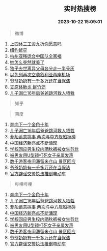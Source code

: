 <div align="center"><h2>实时热搜榜</h2><h4>2023-10-22 15:09:01</h4></div>

> 微博  

1. [上四休三工资九折你愿意吗](https://s.weibo.com/weibo?q=%23%E4%B8%8A%E5%9B%9B%E4%BC%91%E4%B8%89%E5%B7%A5%E8%B5%84%E4%B9%9D%E6%8A%98%E4%BD%A0%E6%84%BF%E6%84%8F%E5%90%97%23&t=31&band_rank=1&Refer=top)<br />
2. [纽约鼠灾](https://s.weibo.com/weibo?q=%23%E7%BA%BD%E7%BA%A6%E9%BC%A0%E7%81%BE%23&t=31&band_rank=2&Refer=top)<br />
3. [杭州亚残运会中国队全家福](https://s.weibo.com/weibo?q=%23%E6%9D%AD%E5%B7%9E%E4%BA%9A%E6%AE%8B%E8%BF%90%E4%BC%9A%E4%B8%AD%E5%9B%BD%E9%98%9F%E5%85%A8%E5%AE%B6%E7%A6%8F%23&t=31&band_rank=3&Refer=top)<br />
4. [她怎么突然就美了](https://s.weibo.com/weibo?q=%23%E5%A5%B9%E6%80%8E%E4%B9%88%E7%AA%81%E7%84%B6%E5%B0%B1%E7%BE%8E%E4%BA%86%23&t=31&band_rank=4&Refer=top)<br />
5. [独子去世离异父母各分走一半骨灰](https://s.weibo.com/weibo?q=%23%E7%8B%AC%E5%AD%90%E5%8E%BB%E4%B8%96%E7%A6%BB%E5%BC%82%E7%88%B6%E6%AF%8D%E5%90%84%E5%88%86%E8%B5%B0%E4%B8%80%E5%8D%8A%E9%AA%A8%E7%81%B0%23&t=31&band_rank=5&Refer=top)<br />
6. [以色列再次空袭叙利亚两座机场](https://s.weibo.com/weibo?q=%23%E4%BB%A5%E8%89%B2%E5%88%97%E5%86%8D%E6%AC%A1%E7%A9%BA%E8%A2%AD%E5%8F%99%E5%88%A9%E4%BA%9A%E4%B8%A4%E5%BA%A7%E6%9C%BA%E5%9C%BA%23&t=31&band_rank=6&Refer=top)<br />
7. [爷爷奶奶有一千多万还在当保洁](https://s.weibo.com/weibo?q=%23%E7%88%B7%E7%88%B7%E5%A5%B6%E5%A5%B6%E6%9C%89%E4%B8%80%E5%8D%83%E5%A4%9A%E4%B8%87%E8%BF%98%E5%9C%A8%E5%BD%93%E4%BF%9D%E6%B4%81%23&t=31&band_rank=7&Refer=top)<br />
8. [支原体肺炎 鲜竹沥](https://s.weibo.com/weibo?q=%E6%94%AF%E5%8E%9F%E4%BD%93%E8%82%BA%E7%82%8E%20%E9%B2%9C%E7%AB%B9%E6%B2%A5&t=31&band_rank=8&Refer=top)<br />
9. [儿子溺亡16年后爸爸跳河救人牺牲](https://s.weibo.com/weibo?q=%23%E5%84%BF%E5%AD%90%E6%BA%BA%E4%BA%A116%E5%B9%B4%E5%90%8E%E7%88%B8%E7%88%B8%E8%B7%B3%E6%B2%B3%E6%95%91%E4%BA%BA%E7%89%BA%E7%89%B2%23&t=31&band_rank=9&Refer=top)<br />

> 知乎  


> 百度  

1. [奔向下一个金色十年](https://www.baidu.com/s?wd=%E5%A5%94%E5%90%91%E4%B8%8B%E4%B8%80%E4%B8%AA%E9%87%91%E8%89%B2%E5%8D%81%E5%B9%B4&sa=fyb_news&rsv_dl=fyb_news)<br />
2. [儿子溺亡16年后爸爸跳河救人牺牲](https://www.baidu.com/s?wd=%E5%84%BF%E5%AD%90%E6%BA%BA%E4%BA%A116%E5%B9%B4%E5%90%8E%E7%88%B8%E7%88%B8%E8%B7%B3%E6%B2%B3%E6%95%91%E4%BA%BA%E7%89%BA%E7%89%B2&sa=fyb_news&rsv_dl=fyb_news)<br />
3. [菲船蓄意挑事 两次与中方舰船擦碰](https://www.baidu.com/s?wd=%E8%8F%B2%E8%88%B9%E8%93%84%E6%84%8F%E6%8C%91%E4%BA%8B+%E4%B8%A4%E6%AC%A1%E4%B8%8E%E4%B8%AD%E6%96%B9%E8%88%B0%E8%88%B9%E6%93%A6%E7%A2%B0&sa=fyb_news&rsv_dl=fyb_news)<br />
4. [中国经济新亮点不断涌现](https://www.baidu.com/s?wd=%E4%B8%AD%E5%9B%BD%E7%BB%8F%E6%B5%8E%E6%96%B0%E4%BA%AE%E7%82%B9%E4%B8%8D%E6%96%AD%E6%B6%8C%E7%8E%B0&sa=fyb_news&rsv_dl=fyb_news)<br />
5. [学校回应男生校内晒秋裤被女生剪烂](https://www.baidu.com/s?wd=%E5%AD%A6%E6%A0%A1%E5%9B%9E%E5%BA%94%E7%94%B7%E7%94%9F%E6%A0%A1%E5%86%85%E6%99%92%E7%A7%8B%E8%A3%A4%E8%A2%AB%E5%A5%B3%E7%94%9F%E5%89%AA%E7%83%82&sa=fyb_news&rsv_dl=fyb_news)<br />
6. [被男友用U型锁打死女子亲属发声](https://www.baidu.com/s?wd=%E8%A2%AB%E7%94%B7%E5%8F%8B%E7%94%A8U%E5%9E%8B%E9%94%81%E6%89%93%E6%AD%BB%E5%A5%B3%E5%AD%90%E4%BA%B2%E5%B1%9E%E5%8F%91%E5%A3%B0&sa=fyb_news&rsv_dl=fyb_news)<br />
7. [数千游客夜间滞留米仓山 景区回应](https://www.baidu.com/s?wd=%E6%95%B0%E5%8D%83%E6%B8%B8%E5%AE%A2%E5%A4%9C%E9%97%B4%E6%BB%9E%E7%95%99%E7%B1%B3%E4%BB%93%E5%B1%B1+%E6%99%AF%E5%8C%BA%E5%9B%9E%E5%BA%94&sa=fyb_news&rsv_dl=fyb_news)<br />
8. [爷爷奶奶有一千多万还在当保洁](https://www.baidu.com/s?wd=%E7%88%B7%E7%88%B7%E5%A5%B6%E5%A5%B6%E6%9C%89%E4%B8%80%E5%8D%83%E5%A4%9A%E4%B8%87%E8%BF%98%E5%9C%A8%E5%BD%93%E4%BF%9D%E6%B4%81&sa=fyb_news&rsv_dl=fyb_news)<br />
9. [官方辟谣交警执法推倒电动车](https://www.baidu.com/s?wd=%E5%AE%98%E6%96%B9%E8%BE%9F%E8%B0%A3%E4%BA%A4%E8%AD%A6%E6%89%A7%E6%B3%95%E6%8E%A8%E5%80%92%E7%94%B5%E5%8A%A8%E8%BD%A6&sa=fyb_news&rsv_dl=fyb_news)<br />

> 哔哩哔哩  

1. [奔向下一个金色十年](https://www.baidu.com/s?wd=%E5%A5%94%E5%90%91%E4%B8%8B%E4%B8%80%E4%B8%AA%E9%87%91%E8%89%B2%E5%8D%81%E5%B9%B4&sa=fyb_news&rsv_dl=fyb_news)<br />
2. [儿子溺亡16年后爸爸跳河救人牺牲](https://www.baidu.com/s?wd=%E5%84%BF%E5%AD%90%E6%BA%BA%E4%BA%A116%E5%B9%B4%E5%90%8E%E7%88%B8%E7%88%B8%E8%B7%B3%E6%B2%B3%E6%95%91%E4%BA%BA%E7%89%BA%E7%89%B2&sa=fyb_news&rsv_dl=fyb_news)<br />
3. [菲船蓄意挑事 两次与中方舰船擦碰](https://www.baidu.com/s?wd=%E8%8F%B2%E8%88%B9%E8%93%84%E6%84%8F%E6%8C%91%E4%BA%8B+%E4%B8%A4%E6%AC%A1%E4%B8%8E%E4%B8%AD%E6%96%B9%E8%88%B0%E8%88%B9%E6%93%A6%E7%A2%B0&sa=fyb_news&rsv_dl=fyb_news)<br />
4. [中国经济新亮点不断涌现](https://www.baidu.com/s?wd=%E4%B8%AD%E5%9B%BD%E7%BB%8F%E6%B5%8E%E6%96%B0%E4%BA%AE%E7%82%B9%E4%B8%8D%E6%96%AD%E6%B6%8C%E7%8E%B0&sa=fyb_news&rsv_dl=fyb_news)<br />
5. [学校回应男生校内晒秋裤被女生剪烂](https://www.baidu.com/s?wd=%E5%AD%A6%E6%A0%A1%E5%9B%9E%E5%BA%94%E7%94%B7%E7%94%9F%E6%A0%A1%E5%86%85%E6%99%92%E7%A7%8B%E8%A3%A4%E8%A2%AB%E5%A5%B3%E7%94%9F%E5%89%AA%E7%83%82&sa=fyb_news&rsv_dl=fyb_news)<br />
6. [被男友用U型锁打死女子亲属发声](https://www.baidu.com/s?wd=%E8%A2%AB%E7%94%B7%E5%8F%8B%E7%94%A8U%E5%9E%8B%E9%94%81%E6%89%93%E6%AD%BB%E5%A5%B3%E5%AD%90%E4%BA%B2%E5%B1%9E%E5%8F%91%E5%A3%B0&sa=fyb_news&rsv_dl=fyb_news)<br />
7. [数千游客夜间滞留米仓山 景区回应](https://www.baidu.com/s?wd=%E6%95%B0%E5%8D%83%E6%B8%B8%E5%AE%A2%E5%A4%9C%E9%97%B4%E6%BB%9E%E7%95%99%E7%B1%B3%E4%BB%93%E5%B1%B1+%E6%99%AF%E5%8C%BA%E5%9B%9E%E5%BA%94&sa=fyb_news&rsv_dl=fyb_news)<br />
8. [爷爷奶奶有一千多万还在当保洁](https://www.baidu.com/s?wd=%E7%88%B7%E7%88%B7%E5%A5%B6%E5%A5%B6%E6%9C%89%E4%B8%80%E5%8D%83%E5%A4%9A%E4%B8%87%E8%BF%98%E5%9C%A8%E5%BD%93%E4%BF%9D%E6%B4%81&sa=fyb_news&rsv_dl=fyb_news)<br />
9. [官方辟谣交警执法推倒电动车](https://www.baidu.com/s?wd=%E5%AE%98%E6%96%B9%E8%BE%9F%E8%B0%A3%E4%BA%A4%E8%AD%A6%E6%89%A7%E6%B3%95%E6%8E%A8%E5%80%92%E7%94%B5%E5%8A%A8%E8%BD%A6&sa=fyb_news&rsv_dl=fyb_news)<br />
